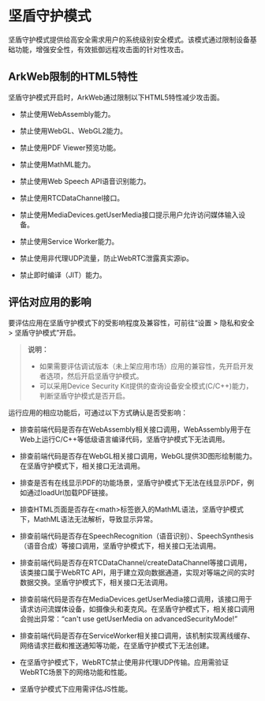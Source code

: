 # 坚盾守护模式

坚盾守护模式提供给高安全需求用户的系统级别安全模式。该模式通过限制设备基础功能，增强安全性，有效抵御远程攻击面的针对性攻击。

## ArkWeb限制的HTML5特性

坚盾守护模式开启时，ArkWeb通过限制以下HTML5特性减少攻击面。

- 禁止使用WebAssembly能力。

- 禁止使用WebGL、WebGL2能力。

- 禁止使用PDF Viewer预览功能。

- 禁止使用MathML能力。

- 禁止使用Web Speech API语音识别能力。

- 禁止使用RTCDataChannel接口。

- 禁止使用MediaDevices.getUserMedia接口提示用户允许访问媒体输入设备。

- 禁止使用Service Worker能力。

- 禁止使用非代理UDP流量，防止WebRTC泄露真实源ip。

- 禁止即时编译（JIT）能力。

## 评估对应用的影响

要评估应用在坚盾守护模式下的受影响程度及兼容性，可前往“设置 > 隐私和安全 > 坚盾守护模式”开启。

<!--RP2--><!--RP2End-->

> **说明：**
>
> - 如果需要评估调试版本（未上架应用市场）应用的兼容性，先开启开发者选项，然后开启坚盾守护模式。
> - 可以采用Device Security Kit提供的<!--RP1-->查询设备安全模式(C/C++)能力<!--RP1End-->，判断坚盾守护模式是否开启。

运行应用的相应功能后，可通过以下方式确认是否受影响：

- 排查前端代码是否存在WebAssembly相关接口调用，WebAssembly用于在Web上运行C/C++等低级语言编译代码，坚盾守护模式下无法调用。

- 排查前端代码是否存在WebGL相关接口调用，WebGL提供3D图形绘制能力。在坚盾守护模式下，相关接口无法调用。

- 排查是否有在线显示PDF的功能场景，坚盾守护模式下无法在线显示PDF，例如通过loadUrl加载PDF链接。

- 排查HTML页面是否存在\<math>标签嵌入的MathML语法，坚盾守护模式下，MathML语法无法解析，导致显示异常。

- 排查前端代码是否存在SpeechRecognition（语音识别）、SpeechSynthesis（语音合成）等接口调用，坚盾守护模式下，相关接口无法调用。

- 排查前端代码是否存在RTCDataChannel/createDataChannel等接口调用，该类接口属于WebRTC API，用于建立双向数据通道，实现对等端之间的实时数据交换。坚盾守护模式下，相关接口无法调用。

- 排查前端代码是否存在MediaDevices.getUserMedia接口调用，该接口用于请求访问流媒体设备，如摄像头和麦克风。在坚盾守护模式下，相关接口调用会抛出异常：“can't use getUserMedia on advancedSecurityMode!”

- 排查前端代码是否存在ServiceWorker相关接口调用，该机制实现离线缓存、网络请求拦截和推送通知等功能，在坚盾守护模式下无法创建。

- 在坚盾守护模式下，WebRTC禁止使用非代理UDP传输。应用需验证WebRTC场景下的网络功能和性能。

- 坚盾守护模式下应用需评估JS性能。